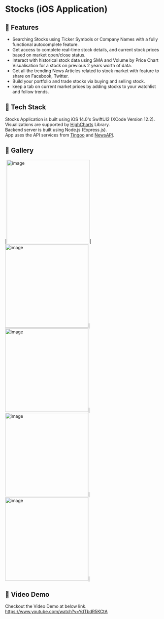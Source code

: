 # Stocks (iOS Application)

## :pushpin: Features
* Searching Stocks using Ticker Symbols or Company Names with a fully functional autocomplete feature.<br/>
* Get access to complete real-time stock details, and current stock prices based on market open/close status. <br/>
* Interact with historical stock data using SMA and Volume by Price Chart Visualisation for a stock on previous 2 years worth of data.<br/>
* Get all the trending News Articles related to stock market with feature to share on Facebook, Twitter.<br/>
* Build your portfolio and trade stocks via buying and selling stock.<br/>
* keep a tab on current market prices by adding stocks to your watchlist and follow trends.<br/>

## :pushpin: Tech Stack

Stocks Application is built using iOS 14.0's SwiftUI2 (XCode Version 12.2).<br/>
Visualizations are supported by [HighCharts](https://www.highcharts.com/) Library. <br/>
Backend server is built using Node.js (Express.js). <br/>
App uses the API services from [Tingoo](https://api.tiingo.com/) and [NewsAPI](https://newsapi.org/). <br/>

## :pushpin: Gallery
|<img width="270" alt="image" src="https://user-images.githubusercontent.com/65870621/113918348-2a45b780-9797-11eb-8ebb-7925789d0923.png">|<img width="270" alt="image" src="https://user-images.githubusercontent.com/65870621/113918298-19954180-9797-11eb-9df4-70aeadb9fdc6.png">|<img width="270" alt="image" src="https://user-images.githubusercontent.com/65870621/113918407-3f224b00-9797-11eb-964c-59b6b5eae300.png">|<img width="270" alt="image" src="https://user-images.githubusercontent.com/65870621/113918433-49444980-9797-11eb-84f9-e6449cf6944d.png">|<img width="270" alt="image" src="https://user-images.githubusercontent.com/65870621/113918519-637e2780-9797-11eb-97a0-9b23b49305b6.png">|


## :pushpin: Video Demo
Checkout the Video Demo at below link.<br/>
https://www.youtube.com/watch?v=YdTbdR5KCtA
